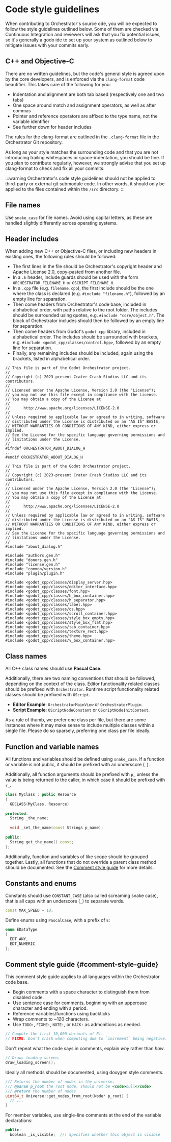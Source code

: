 
# Code style guidelines

When contributing to Orchestrator's source ode, you will be expected to follow the style guidelines outlined below.
Some of them are checked via Continuous Integration and reviewers will ask that you fix potential issues, so it's generally a godo ide to set up your system as outlined below to mitigate issues with your commits early.

## C++ and Objective-C

There are no written guidelines, but the code's general style is agreed upon by the core developers, and is enforced via the `clang-format` code beautifier.
This takes care of the following for you:

* Indentation and alignment are both tab based (respectively one and two tabs)
* One space around match and assignment operators, as well as after commas
* Pointer and reference operators are affixed to the type name, not the variable identifier
* See further down for header includes

The rules for the clang-format are outlined in the `.clang-format` file in the Orchestrator Git repository.

As long as your style matches the surrounding code and that you are not introducing trailing whitespaces or space-indentation, you should be fine.
If you plan to contribute regularly, however, we strongly advise that you set up clang-format to check and fix all your commits.

:::warning
Orchestrator's code style guidelines should not be applied to third-party or external git submodule code.
In other words, it should only be applied to the files contained within the `/src` directory.
:::

## File names

Use `snake_case` for file names.
Avoid using capital letters, as these are handled slightly differently across operating systems.

## Header includes

When adding new C++ or Objective-C files, or including new headers in existing ones, the following rules should be followed:

* The first lines in the file should be Orchestrator's copyright header and Apache License 2.0, copy-pasted from another file.
* In a `.h` header, include guards should be used with the form `ORCHESTRATOR_FILENAME_H` or `OSCRIPT_FILENAME_H`.
* In a `.cpp` file (e.g. `filename.cpp`), the first include should be the one where the class is declared (e.g. `#include "filename.h"`), followed by an empty line for separation.
* Then come headers from Orchestrator's code base, included in alphabetical order, with paths relative to the root folder. The includes should be surrounded using quotes, e.g. `#include "core/object.h"`. 
The block of Orchestrator includes should then be followed by an empty line for separation.
* Then come headers from Godot's `godot-cpp` library, included in alphabetical order. The includes should be surrounded with brackets, e.g. `#include <godot_cpp/classes/control.hpp>`, followed by an empty line for separation.
* Finally, any remaining includes should be included, again using the brackets, listed in alphabetical order.

```text title="Example Header"
// This file is part of the Godot Orchestrator project.
//
// Copyright (c) 2023-present Crater Crash Studios LLC and its contributors.
//
// Licensed under the Apache License, Version 2.0 (the "License");
// you may not use this file except in compliance with the License.
// You may obtain a copy of the License at
//
//		http://www.apache.org/licenses/LICENSE-2.0
//
// Unless required by applicable law or agreed to in writing, software
// distributed under the License is distributed on an "AS IS" BASIS,
// WITHOUT WARRANTIES OR CONDITIONS OF ANY KIND, either express or implied.
// See the License for the specific language governing permissions and
// limitations under the License.
//
#ifndef ORCHESTRATOR_ABOUT_DIALOG_H
...
#endif ORCHESTRATOR_ABOUT_DIALOG_H
```

```text title="Example Implementation (cpp)"
// This file is part of the Godot Orchestrator project.
//
// Copyright (c) 2023-present Crater Crash Studios LLC and its contributors.
//
// Licensed under the Apache License, Version 2.0 (the "License");
// you may not use this file except in compliance with the License.
// You may obtain a copy of the License at
//
//		http://www.apache.org/licenses/LICENSE-2.0
//
// Unless required by applicable law or agreed to in writing, software
// distributed under the License is distributed on an "AS IS" BASIS,
// WITHOUT WARRANTIES OR CONDITIONS OF ANY KIND, either express or implied.
// See the License for the specific language governing permissions and
// limitations under the License.
//
#include "about_dialog.h"

#include "authors.gen.h"
#include "donors.gen.h"
#include "license.gen.h"
#include "common/version.h"
#include "plugin/plugin.h"

#include <godot_cpp/classes/display_server.hpp>
#include <godot_cpp/classes/editor_interface.hpp>
#include <godot_cpp/classes/font.hpp>
#include <godot_cpp/classes/h_box_container.hpp>
#include <godot_cpp/classes/h_separator.hpp>
#include <godot_cpp/classes/label.hpp>
#include <godot_cpp/classes/os.hpp>
#include <godot_cpp/classes/scroll_container.hpp>
#include <godot_cpp/classes/style_box_empty.hpp>
#include <godot_cpp/classes/style_box_flat.hpp>
#include <godot_cpp/classes/tab_container.hpp>
#include <godot_cpp/classes/texture_rect.hpp>
#include <godot_cpp/classes/theme.hpp>
#include <godot_cpp/classes/v_box_container.hpp>
```
## Class names

All C++ class names should use **Pascal Case**.

Additionally, there are two naming conventions that should be followed, depending on the context of the class.
Editor functionality related classes should be prefixed with `Orchestrator`.
Runtime script functionality related classes should be prefixed with `OScript`.

* **Editor Example**: `OrchestratorMainView` or `OrchestratorPlugin`.
* **Script Example**: `OScriptNodeConstant` or `OScriptNodeInitContext`.

As a rule of thumb, we prefer one class per file, but there are some instances where it may make sense to include multiple classes within a single file.
Please do so sparsely, preferring one class per file ideally.

## Function and variable names

All functions and variables should be defined using `snake_case`.
If a function or variable is not public, it should be prefixed with an underscore (`_`).

Additionally, all function arguments should be prefixed with `p_` unless the value is being returned to the caller, in which case it should be prefixed with `r_`.

```cpp title="Example"
class MyClass : public Resource
{
  GDCLASS(MyClass, Resource)
  
protected:
  String _the_name;
  
  void _set_the_name(const String& p_name);
  
public:
  String get_the_name() const;
};
```

Additionally, function and variables of like scope should be grouped together.
Lastly, all functions that do not override a parent class method should be documented.
See the [Comment style guide](#comment-style-guide) for more details.

## Constants and enums

Constants should use `CONSTANT_CASE` (also called screaming snake case), that is all caps with an underscore (`_`) to separate words.

```cpp title="Example constant"
const MAX_SPEED = 10;
```

Define enums using `PascalCase`, with a prefix of `E`:

```cpp title="Example enum"
enum EDataType 
{
  EDT_ANY,
  EDT_NUMERIC
};
```

## Comment style guide {#comment-style-guide}

This comment style guide applies to all languages within the Orchestrator code base.

* Begin comments with a space character to distinguish them from disabled code.
* Use sentence case for comments, beginning with an uppercase character and ending with a period.
* Reference variables/functions using backticks
* Wrap comments to ~120 characters.
* Use `TODO:`, `FIXME:`, `NOTE:`, or `HACK:` as admonitions as needed.

```cpp title="Example"
// Compute the first 10,000 decimals of Pi.
// FIXME: Don't crash when computing due to `increment` being negative.
```

Don't repeat what the code says in comments, explain *why* rather than *how*.

```cpp title="Poor example"
// Draws loading screen.
draw_loading_screen();
```

Ideally all methods should be documented, using doxygen style comments.

```cpp title="C++ method documentation example
/// Returns the number of nodes in the universe.
/// @param p_root the root node, should not be <code>null</code>
/// @return the number of nodes
uint64_t Universe::get_nodes_from_root(Node* p_root) {
  // ...
}
```

For member variables, use single-line comments at the end of the variable declarations:

```cpp title="C++ member variable documentation"
public:
  boolean _is_visible;  //! Specifies whether this object is visible
```